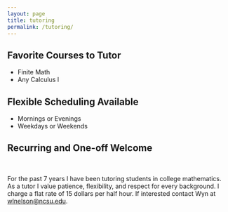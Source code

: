 ```yaml
---
layout: page
title: tutoring
permalink: /tutoring/
---
```


<h2>Favorite Courses to Tutor</h2>
<ul>
   <li>Finite Math</li>
   <li>Any Calculus I</li>
</ul>
<h2>Flexible Scheduling Available</h2>
 <ul>
   <li>Mornings or Evenings</li>
   <li>Weekdays or Weekends</li>
</ul>
<h2>Recurring and One-off Welcome</h2>
     
<br />

For the past 7 years I have been tutoring students in college mathematics. 
As a tutor I value patience, flexibility, and respect for every background.
I charge a flat rate of 15 dollars per half hour.
If interested contact Wyn at wlnelson@ncsu.edu.

